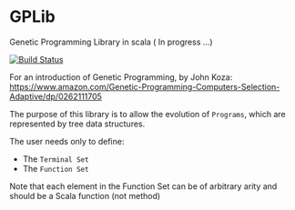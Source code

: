 # GPLib
Genetic Programming Library in scala ( In progress ...)

[![Build Status](https://travis-ci.org/raufer/GPLib.svg?branch=master)](https://travis-ci.org/raufer/GPLib)

For an introduction of Genetic Programming, by John Koza:
https://www.amazon.com/Genetic-Programming-Computers-Selection-Adaptive/dp/0262111705


The purpose of this library is to allow the evolution of `Programs`, which are represented by tree data structures.

The user needs only to define:
- The `Terminal Set`
- The `Function Set`

Note that each element in the Function Set can be of arbitrary arity and should be a Scala function (not method)
